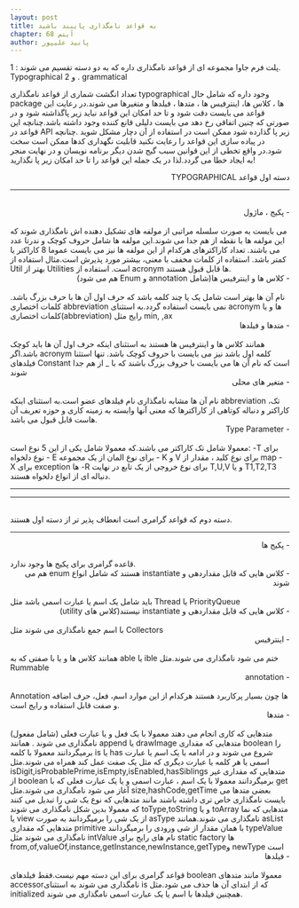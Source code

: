 ```yaml
---
layout: post
title: به قواعد نامگذاری پایبند باشید
chapter: آیتم 68
author: پانیذ علیپور
---
```


پلت فرم جاوا مجموعه ای از قواعد نامگذاری داره که به دو دسته تقسیم می شوند : 1. Typographical و 2 . grammatical

تعداد انگشت شماری از قواعد نامگذاری typographical وجود داره که شامل حال package ها ، کلاس ها، اینترفیس ها ، متدها ، فیلدها و متغیرها می شوند.در رعایت این قواعد می بایست دقت شود و تا حد امکان این قواعد نباید زیر پاگذاشته شود و در صورتی که چنین اتفاقی رخ دهد می بایست دلیلی قانع کننده وجود داشته باشد.چنانچه این قواعد در API زیر پا گذارده شود ممکن است در استفاده از آن دچار مشکل شوید .چنانچه در پیاده سازی این قواعد را رعایت نکنید قابلیت نگهداری کدها ممکن است سخت شود.در واقع تخطی از این قوانین سبب گیج شدن دیگر برنامه نویسان و در نهایت منجر به ایجاد خطا می گردد.لذا در یک جمله این قواعد را تا حد امکان زیر پا نگذارید!

<div dir="rtl" align="right">
	دسته اول قواعد TYPOGRAPHICAL	
</div>
<hr>
<br/>
<div dir="rtl" align="right">
-  پکیج ، ماژول
</div>
<br/>
می بایست به صورت سلسله مراتبی از مولفه های تشکیل دهنده اش نامگذاری شوند که این مولفه ها با نقطه از هم جدا می شوند.این مولفه ها شامل حروف کوچک و ندرتا عدد می باشند.
تعداد کاراکترهای هرکدام از این مولفه ها نیز می بایست عموما 8 کاراکتر یا کمتر باشد.
استفاده از کلمات مخفف با معنی، بیشتر مورد پذیرش است.مثال استفاده از Util بهتر از Utilities است.
استفاده از acronym ها قابل قبول هستند.
<div dir="rtl" align="right">
	-  کلاس ها و اینترفیس ها(شامل annotation و Enum هم می شود)
</div>
<br/>
نام آن ها بهتر است شامل یک یا چند کلمه باشد که حرف اول آن ها با حرف بزرگ باشد.
کلمات اختصاری abbreviation نمی بایست استفاده گردد.به استثنای acronym ها و یا کلمات اختصاری(abbreviation) رایج مثل min, ,ax
<div dir="rtl" align="right">
	- متدها و فیلدها
</div>
<br/>
		همانند کلاس ها و اینترفیس ها هستند به استثنای اینکه حرف اول آن ها باید کوچک باشد.اگر acronym کلمه اول باشد نیز می بایست با حروف کوچک باشد.
		تنها استثنا فیلدهای Constant است که نام آن ها می بایست با حروف بزرگ باشند که با _ از هم جدا شوند
<div dir="rtl" align="right">
	- متغیر های محلی
</div>
<br/>
		نام آن ها مشابه نامگذاری نام فیلدهای عضو است.به استثنای اینکه abbreviation ،تک کاراکتر و دنباله کوتاهی از کاراکترها که معنی آنها وابسته به زمینه کاری و حوزه تعریف آن هاست قابل قبول می باشد.
	<div dir="rtl" align="right">
	- Type Parameter
</div>
<br/>
		معمولا شامل تک کاراکتر می باشند.که معمولا شامل یکی از این 5 نوع است:
			-T برای نوع دلخواه
			- E برای نوع المان از یک مجموعه
			- K و V برای نوع کلید ، مقدار از map
			- X برای exception ها
			-R برای نوع خروجی از یک تابع
			در نهایت T,U,V و یا T1,T2,T3 دنباله ای از انواع دلخواه هستند.
<hr>
<hr>
<br/>		
دسته دوم که قواعد گرامری است انعطاف پذیر تر از دسته اول هستند.

<hr>
<div dir="rtl" align="right">
	-  پکیج ها
	</div>
	<br/>		
		قاعده گرامری برای پکیج ها وجود ندارد.
	<div dir="rtl" align="right">	
	- کلاس هایی که قابل مقداردهی و instantiate هستند که شامل انواع enum هم می شوند
		</div>
		<br/>	
		باید شامل یک اسم یا عبارت اسمی باشد مثل Thread یا PriorityQueue
		<div dir="rtl" align="right">				
	- کلاس هایی که قابل مقداردهی و instantiate نیستند(کلاس های utility)
		</div>
		<br/>	
		با اسم جمع نامگذاری می شوند مثل Collectors 
			<div dir="rtl" align="right">		
	- اینترفیس
		</div>
		<br/>	
		همانند کلاس ها و یا با صفتی که به able یا ible ختم می شود نامگذاری می شوند.مثل Rummable
			<div dir="rtl" align="right">		
	- annotation
			</div>
		<br/>	
			Annotation ها چون بسیار پرکاربرد هستند هرکدام از این موارد اسم، فعل، حرف اضافه و صفت قابل استفاده و رایج است.
				<div dir="rtl" align="right">	
	- متدها
				</div>
		<br/>	
		متدهایی که کاری انجام می دهند معمولا با یک فعل و یا عبارت فعلی (شامل مفعول) نامگذاری می شوند .
		همانند append یا drawImage
		متدهایی که مقداری boolean را برمیگردانند معمولا با کلمه is یا has شروع می شوند و در ادامه با یک اسم یا عبارت اسمی یا هر کلمه یا عبارت دیگری که مثل یک صفت عمل کند همراه می شوند.مثل isDigit,isProbablePrime,isEmpty,isEnabled,hasSiblings
		متدهایی که مقداری غیر از boolean برمیگردانند معمولا با یک اسم ، عبارت اسمی و یا یک عبارت فعلی که با get آغاز می شود نامگذاری می شوند.مثل size,hashCode,getTime
		بعضی متدها می بایست نامگذاری خاص تری داشته باشند مانند متدهایی که نوع یک شی را تبدیل می کنند که معمولا بدین شکل نامگذاری می شوند toType,toString  و یا toArray
		متدهایی که نما یا view از یک شی را برمیگردانند به صورت asType نامگذاری می شوند.همانند asList
		متدهایی که مقداری primitive با همان مقدار از شی ورودی را برمیگردانند typeValue نامگذاری می شوند مثل intValue
		نام های رایج برای static factory ها from,of,valueOf,instance,getInstance,newInstance,getTypeو newType است
				<div dir="rtl" align="right">	
	- فیلدها
	</div>
		<br/>	
		قواعد گرامری برای این دسته مهم نیست.فقط فیلدهای boolean معمولا مانند متدهای accessorنامگذاری می شوند به استثنای is که از ابتدای آن ها حذف می شود.مثل initialized
		همچنین فیلدها با اسم یا یک عبارت اسمی نامگذاری می شوند.


	
